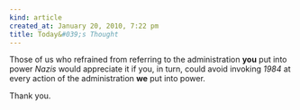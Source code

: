 ```yaml
---
kind: article
created_at: January 20, 2010, 7:22 pm
title: Today&#039;s Thought
---
```


<div><p>Those of us who refrained from referring to the administration <strong>you</strong> put into power <em>Nazis</em> would appreciate it if you, in turn, could avoid invoking <em>1984</em> at every action of the administration <strong>we</strong> put into power.</p>
<p>Thank you.</p></div>